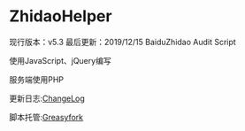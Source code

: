 # ZhidaoHelper
现行版本：v5.3 最后更新：2019/12/15
BaiduZhidao Audit Script

使用JavaScript、jQuery编写

服务端使用PHP

更新日志:[ChangeLog](https://github.com/Ginakira/ZhidaoHelper/wiki/Change-Log)

脚本托管:[Greasyfork](https://greasyfork.org/zh-CN/scripts/389850)

